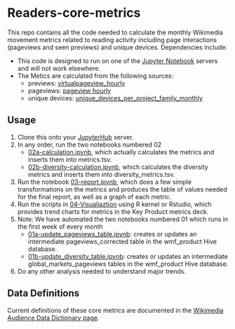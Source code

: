 # Readers-core-metrics

This repo contains all the code needed to calculate the monthly Wikimedia movement metrics related to reading activity including page interactions (pageviews and seen previews) and unique devices. Dependencies include:

* This code is designed to run on one of the [Jupyter Notebook](https://wikitech.wikimedia.org/wiki/SWAP) servers and will not work elsewhere.
* The Metics are calculated from the following sources:  
  + previews: [virtualpageview_hourly](https://wikitech.wikimedia.org/wiki/Analytics/Data_Lake/Traffic/Virtualpageview_hourly)
  + pageviews: [pageview hourly](https://wikitech.wikimedia.org/wiki/Analytics/Data_Lake/Traffic/Pageview_hourly)
  + unique devices:  [unique_devices_per_project_family_monthly](https://wikitech.wikimedia.org/wiki/Analytics/Data_Lake/Traffic/Unique_Devices)

## Usage
1. Clone this onto your [JupyterHub](https://wikitech.wikimedia.org/wiki/SWAP) server. 
2. In any order, run the two notebooks numbered 02
    * [02a-calculation.ipynb](02a-calculation.ipynb), which actually calculates the metrics and inserts them into metrics.tsv.
    * [02b-diversity-calculation.ipynb](02b-diversity-calculation.ipynb), which calculates the diversity metrics and inserts them into diversity_metrics.tsv.
3. Run the notebook [03-report.ipynb](03-report.ipynb), which does a few simple transformations on the metrics and produces the table of values needed for the final report, as well as a graph of each metric.
4. Run the scripts in [04-Visualiaztion](04-Visualzation) using R kernel or Rstudio, which provides trend charts for metrics in the Key Product metrics deck.
5. Note: We have automated the two notebooks numbered 01 which runs in the first week of every month 
    * [01a-update_pageviews_table.ipynb](https://github.com/wikimedia-research/Readers-movement-metrics/blob/main/01a-update_pageviews_table.ipynb): creates or updates an intermediate pageviews_corrected table in the wmf_product Hive database.
    * [01b-update_diversity_table.ipynb](https://github.com/wikimedia-research/Readers-movement-metrics/blob/main/01b-update_diversity_table.ipynb): creates or updates an intermediate global_markets_pageviews tables in the wmf_product Hive database.
6. Do any other analysis needed to understand major trends. 

## Data Definitions

Current definitions of these core metrics are documented in the [Wikimedia Audience Data Dictionary page](https://www.mediawiki.org/wiki/Wikimedia_Product/Data_dictionary#Core_metrics).
